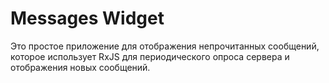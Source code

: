 # Messages Widget

Это простое приложение для отображения непрочитанных сообщений, которое использует RxJS для периодического опроса сервера и отображения новых сообщений.